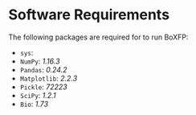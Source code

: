 # Software Requirements

The following packages are required for to run BoXFP:

- `sys`: 
- `NumPy`: *1.16.3* 
- `Pandas`: *0.24.2*
- `Matplotlib`: *2.2.3*
- `Pickle`: *72223*
- `SciPy`: *1.2.1*
- `Bio`: *1.73*
